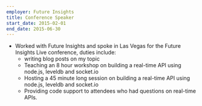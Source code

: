```yaml
---
employer: Future Insights
title: Conference Speaker
start_date: 2015-02-01
end_date: 2015-06-30
---
```


- Worked with Future Insights and spoke in Las Vegas for the Future Insights Live conference, duties include:
  - writing blog posts on my topic
  - Teaching an 8 hour workshop on building a real-time API using node.js, leveldb and socket.io
  - Hosting a 45 minute long session on building a real-time API using node.js, leveldb and socket.io
  - Providing code support to attendees who had questions on real-time APIs.
